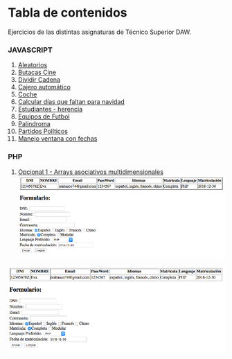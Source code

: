 # Tabla de contenidos
Ejercicios de las distintas asignaturas de Técnico Superior DAW.

### JAVASCRIPT
1. [Aleatorios](https://github.com/erabasco/javascript/tree/master/aleatorios)
2. [Butacas Cine](https://github.com/erabasco/javascript/tree/master/butacas)
3. [Dividir Cadena](https://github.com/erabasco/javascript/tree/master/cadena_mitad)
4. [Cajero automático](https://github.com/erabasco/javascript/tree/master/cajero)
5. [Coche](https://github.com/erabasco/javascript/tree/master/coches)
6. [Calcular días que faltan para navidad](https://github.com/erabasco/javascript/tree/master/dias_navidad)
7. [Estudiantes - herencia](https://github.com/erabasco/javascript/tree/master/estudiantes_herencia_classes)
8. [Equipos de Futbol](https://github.com/erabasco/javascript/tree/master/examen_equipos_futbol)
9. [Palindroma](https://github.com/erabasco/javascript/tree/master/palindroma)
10. [Partidos Políticos](https://github.com/erabasco/javascript/tree/master/partidos_politicos)
11. [Manejo ventana con fechas](https://github.com/erabasco/javascript/tree/master/ventana_fechas)


### PHP
1. [Opcional 1 - Arrays asociativos multidimensionales](https://github.com/erabasco/php/tree/master/Opcional%201%20-%20Arrays%20asociativos%20multidimensionales)
![Screenshot](formulario1.png)
<img src="formulario1.png" alt="My cool logo"/>
